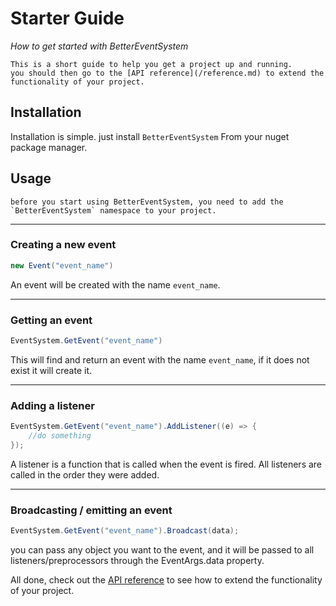 # Starter Guide
*How to get started with BetterEventSystem*

```{seealso}
This is a short guide to help you get a project up and running.
you should then go to the [API reference](/reference.md) to extend the functionality of your project.
```

## Installation
Installation is simple. just install `BetterEventSystem` From your nuget package manager.

## Usage
```{note}
before you start using BetterEventSystem, you need to add the `BetterEventSystem` namespace to your project.
```

---
### Creating a new event
```c#
new Event("event_name")
```
An event will be created with the name `event_name`.

---
### Getting an event
```c#
EventSystem.GetEvent("event_name")
```
This will find and return an event with the name `event_name`, if it does not exist it will create it.

---
### Adding a listener
```c#
EventSystem.GetEvent("event_name").AddListener((e) => {
    //do something
});
```
A listener is a function that is called when the event is fired.
All listeners are called in the order they were added.

---
### Broadcasting / emitting an event
```c#
EventSystem.GetEvent("event_name").Broadcast(data);
```
you can pass any object you want to the event, and it will be passed to all listeners/preprocessors through the EventArgs.data property.

All done, check out the [API reference](/reference.md) to see how to extend the functionality of your project.